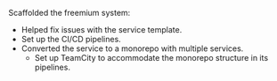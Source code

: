 Scaffolded the freemium system:
- Helped fix issues with the service template.
- Set up the CI/CD pipelines.
- Converted the service to a monorepo with multiple services.
	- Set up TeamCity to accommodate the monorepo structure in its pipelines.